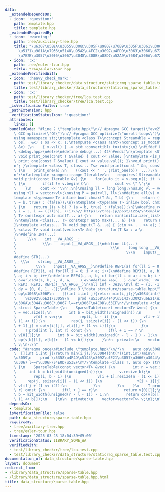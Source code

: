 ```yaml
---
data:
  _extendedDependsOn:
  - icon: ':question:'
    path: template.hpp
    title: template.hpp
  _extendedRequiredBy:
  - icon: ':warning:'
    path: tree/auxiliary-tree.hpp
    title: "\u6307\u5B9A\u3055\u308C\u305F\u9802\u70B9\u305F\u3061\u306E\u6700\u5C0F\
      \u5171\u901A\u7956\u5148\u95A2\u4FC2\u3092\u4FDD\u3063\u3066\u6728\u3092\u5727\
      \u7E2E\u3057\u3066\u3067\u304D\u308B\u88DC\u52A9\u7684\u306A\u6728"
  - icon: ':x:'
    path: tree/euler-tour.hpp
    title: tree/euler-tour.hpp
  _extendedVerifiedWith:
  - icon: ':heavy_check_mark:'
    path: test/library_checker/data_structure/staticrmq_sparse_table.test.cpp
    title: test/library_checker/data_structure/staticrmq_sparse_table.test.cpp
  - icon: ':x:'
    path: test/library_checker/tree/lca.test.cpp
    title: test/library_checker/tree/lca.test.cpp
  _isVerificationFailed: true
  _pathExtension: hpp
  _verificationStatusIcon: ':question:'
  attributes:
    links: []
  bundledCode: "#line 2 \"template.hpp\"\n// #pragma GCC target(\"avx2\")\n// #pragma\
    \ GCC optimize(\"O3\")\n// #pragma GCC optimize(\"unroll-loops\")\n#include <bits/stdc++.h>\n\
    using namespace std;\ntemplate <class T>\nconcept Streamable = requires(ostream\
    \ os, T &x) { os << x; };\ntemplate <class mint>\nconcept is_modint = requires(mint\
    \ &x) {\n    { x.val() } -> std::convertible_to<int>;\n};\n#ifdef LOCAL\n#include\
    \ <debug.hpp>\n#else\n#define debug(...) 42\n#endif\n\ntemplate <Streamable T>\
    \ void print_one(const T &value) { cout << value; }\ntemplate <is_modint T> void\
    \ print_one(const T &value) { cout << value.val(); }\nvoid print() { cout << '\\\
    n'; }\ntemplate <class T, class... Ts> void print(const T &a, const Ts &...b)\
    \ {\n    print_one(a);\n    ((cout << ' ', print_one(b)), ...);\n    cout << '\\\
    n';\n}\ntemplate <ranges::range Iterable>\n    requires(!Streamable<Iterable>)\n\
    void print(const Iterable &v) {\n    for(auto it = v.begin(); it != v.end(); ++it)\
    \ {\n        if(it != v.begin())\n            cout << \" \";\n        print_one(*it);\n\
    \    }\n    cout << '\\n';\n}\nusing ll = long long;\nusing vl = vector<ll>;\n\
    using vll = vector<vl>;\nusing P = pair<ll, ll>;\n#define all(v) v.begin(), v.end()\n\
    template <typename T> inline bool chmax(T &a, T b) {\n    return ((a < b) ? (a\
    \ = b, true) : (false));\n}\ntemplate <typename T> inline bool chmin(T &a, T b)\
    \ {\n    return ((a > b) ? (a = b, true) : (false));\n}\n#define rep1(i, n) for(ll\
    \ i = 1; i <= ((ll)n); ++i)\n// https://trap.jp/post/1224/\ntemplate <class...\
    \ T> constexpr auto min(T... a) {\n    return min(initializer_list<common_type_t<T...>>{a...});\n\
    }\ntemplate <class... T> constexpr auto max(T... a) {\n    return max(initializer_list<common_type_t<T...>>{a...});\n\
    }\ntemplate <class... T> void input(T &...a) { (cin >> ... >> a); }\ntemplate\
    \ <class T> void input(vector<T> &a) {\n    for(T &x : a)\n        cin >> x;\n\
    }\n#define INT(...)                                                          \
    \     \\\n    int __VA_ARGS__;                                               \
    \            \\\n    input(__VA_ARGS__)\n#define LL(...)                     \
    \                                           \\\n    long long __VA_ARGS__;   \
    \                                                  \\\n    input(__VA_ARGS__)\n\
    #define STR(...)                                                             \
    \  \\\n    string __VA_ARGS__;                                               \
    \         \\\n    input(__VA_ARGS__)\n#define REP1(a) for(ll i = 0; i < a; i++)\n\
    #define REP2(i, a) for(ll i = 0; i < a; i++)\n#define REP3(i, a, b) for(ll i =\
    \ a; i < b; i++)\n#define REP4(i, a, b, c) for(ll i = a; i < b; i += c)\n#define\
    \ overload4(a, b, c, d, e, ...) e\n#define rep(...) overload4(__VA_ARGS__, REP4,\
    \ REP3, REP2, REP1)(__VA_ARGS__)\n\nll inf = 3e18;\nvl dx = {1, -1, 0, 0};\nvl\
    \ dy = {0, 0, 1, -1};\n#line 3 \"data_structure/sparse-table.hpp\"\n/*\n    auto\
    \ op\u306B\u306F\n    [](int i,int j){return min(i,j);}\u3084(int(*)(int,int))min\n\
    \    \u3092\u6E21\u3059\n    prod \u5358\u4F4D\u5143\u3092\u6E21\u3057\u3066\u3044\
    \u306A\u3044\u306E\u3067 l==r\u306F\u4E0D\u53EF\n*/\ntemplate <class T, auto op>\
    \ struct SparseTable {\n    SparseTable(const vector<T> &vec) {\n        int n\
    \ = vec.size();\n        int b = bit_width(unsigned(n));\n        v.resize(b);\n\
    \        v[0] = vec;\n        rep(i, b - 1) {\n            v[i + 1].resize(n -\
    \ (1 << i));\n            rep(j, ssize(v[i]) - (1 << i)) {\n                v[i\
    \ + 1][j] = op(v[i][j], v[i][j + (1 << i)]);\n            }\n        }\n    }\n\
    \    T prod(int l, int r) const {\n        if(l + 1 == r)\n            return\
    \ v[0][l];\n        int b = bit_width(unsigned(r - l - 1)) - 1;\n        return\
    \ op(v[b][l], v[b][r - (1 << b)]);\n    }\n\n  private:\n    vector<vector<T>>\
    \ v;\n};\n"
  code: "#pragma once\n#include \"template.hpp\"\n/*\n    auto op\u306B\u306F\n  \
    \  [](int i,int j){return min(i,j);}\u3084(int(*)(int,int))min\n    \u3092\u6E21\
    \u3059\n    prod \u5358\u4F4D\u5143\u3092\u6E21\u3057\u3066\u3044\u306A\u3044\u306E\
    \u3067 l==r\u306F\u4E0D\u53EF\n*/\ntemplate <class T, auto op> struct SparseTable\
    \ {\n    SparseTable(const vector<T> &vec) {\n        int n = vec.size();\n  \
    \      int b = bit_width(unsigned(n));\n        v.resize(b);\n        v[0] = vec;\n\
    \        rep(i, b - 1) {\n            v[i + 1].resize(n - (1 << i));\n       \
    \     rep(j, ssize(v[i]) - (1 << i)) {\n                v[i + 1][j] = op(v[i][j],\
    \ v[i][j + (1 << i)]);\n            }\n        }\n    }\n    T prod(int l, int\
    \ r) const {\n        if(l + 1 == r)\n            return v[0][l];\n        int\
    \ b = bit_width(unsigned(r - l - 1)) - 1;\n        return op(v[b][l], v[b][r -\
    \ (1 << b)]);\n    }\n\n  private:\n    vector<vector<T>> v;\n};\n"
  dependsOn:
  - template.hpp
  isVerificationFile: false
  path: data_structure/sparse-table.hpp
  requiredBy:
  - tree/auxiliary-tree.hpp
  - tree/euler-tour.hpp
  timestamp: '2025-03-18 18:04:39+09:00'
  verificationStatus: LIBRARY_SOME_WA
  verifiedWith:
  - test/library_checker/tree/lca.test.cpp
  - test/library_checker/data_structure/staticrmq_sparse_table.test.cpp
documentation_of: data_structure/sparse-table.hpp
layout: document
redirect_from:
- /library/data_structure/sparse-table.hpp
- /library/data_structure/sparse-table.hpp.html
title: data_structure/sparse-table.hpp
---
```

